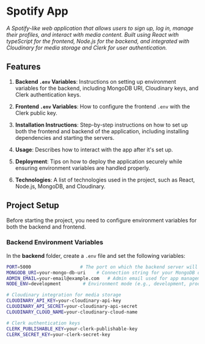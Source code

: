 # **Spotify App**

_A Spotify-like web application that allows users to sign up, log in, manage their profiles, and interact with media content. Built using React with typeScript for the frontend, Node.js for the backend, and integrated with Cloudinary for media storage and Clerk for user authentication._


## Features

1. **Backend `.env` Variables**: Instructions on setting up environment variables for the backend, including MongoDB URI, Cloudinary keys, and Clerk authentication keys.
   
2. **Frontend `.env` Variables**: How to configure the frontend `.env` with the Clerk public key.

3. **Installation Instructions**: Step-by-step instructions on how to set up both the frontend and backend of the application, including installing dependencies and starting the servers.

4. **Usage**: Describes how to interact with the app after it's set up.

5. **Deployment**: Tips on how to deploy the application securely while ensuring environment variables are handled properly.

6. **Technologies**: A list of technologies used in the project, such as React, Node.js, MongoDB, and Cloudinary.




## Project Setup

Before starting the project, you need to configure environment variables for both the backend and frontend.


### Backend Environment Variables

In the **backend** folder, create a `.env` file and set the following variables:

```bash
PORT=5000                  # The port on which the backend server will run
MONGODB_URI=your-mongo-db-uri    # Connection string for your MongoDB database
ADMIN_EMAIL=your-email@example.com   # Admin email used for app management
NODE_ENV=development        # Environment mode (e.g., development, production, test)

# Cloudinary integration for media storage
CLOUDINARY_API_KEY=your-cloudinary-api-key
CLOUDINARY_API_SECRET=your-cloudinary-api-secret
CLOUDINARY_CLOUD_NAME=your-cloudinary-cloud-name

# Clerk authentication keys
CLERK_PUBLISHABLE_KEY=your-clerk-publishable-key
CLERK_SECRET_KEY=your-clerk-secret-key

